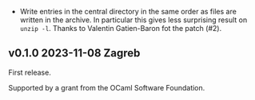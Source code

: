 

- Write entries in the central directory in the same order as files
  are written in the archive. In particular this gives less
  surprising result on `unzip -l`. Thanks to Valentin Gatien-Baron
  fot the patch (#2). 


v0.1.0 2023-11-08 Zagreb
------------------------

First release.

Supported by a grant from the OCaml Software Foundation.
